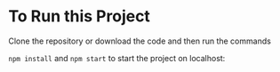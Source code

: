 # To Run this Project 
Clone the repository or download the code and then run the commands 

`npm install` and `npm start` to start the project on localhost:

